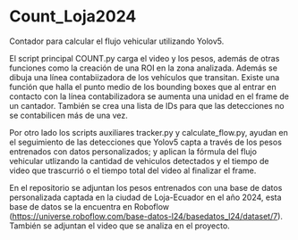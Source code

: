 # Count_Loja2024
Contador para calcular el flujo vehicular utilizando Yolov5.

El script principal COUNT.py carga el video y los pesos, además de otras funciones
como la creación de una ROI en la zona analizada. Además se dibuja una línea contabiizadora
de los vehículos que transitan. Existe una función que halla el punto medio de los bounding boxes
que al entrar en contacto con la línea contabilizadora se aumenta una unidad en el frame de un cantador.
También se crea una lista de IDs para que las detecciones no se contabilicen más de una vez.

Por otro lado los scripts auxiliares tracker.py y calculate_flow.py, ayudan en el seguimiento de las detecciones que Yolov5 capta a través de los pesos entrenados con datos personalizados; y aplican la fórmula del flujo vehicular utlizando la cantidad de vehiculos detectados y el tiempo de video que trascurrió o el tiempo total del video al finalizar el frame.

En el repositorio se adjuntan los pesos entrenados con una base de datos personalizada captada en la ciudad de Loja-Ecuador en el año 2024, esta base de datos se la encuentra en Roboflow (https://universe.roboflow.com/base-datos-l24/basedatos_l24/dataset/7). También se adjuntan el video que se analiza en el proyecto.
